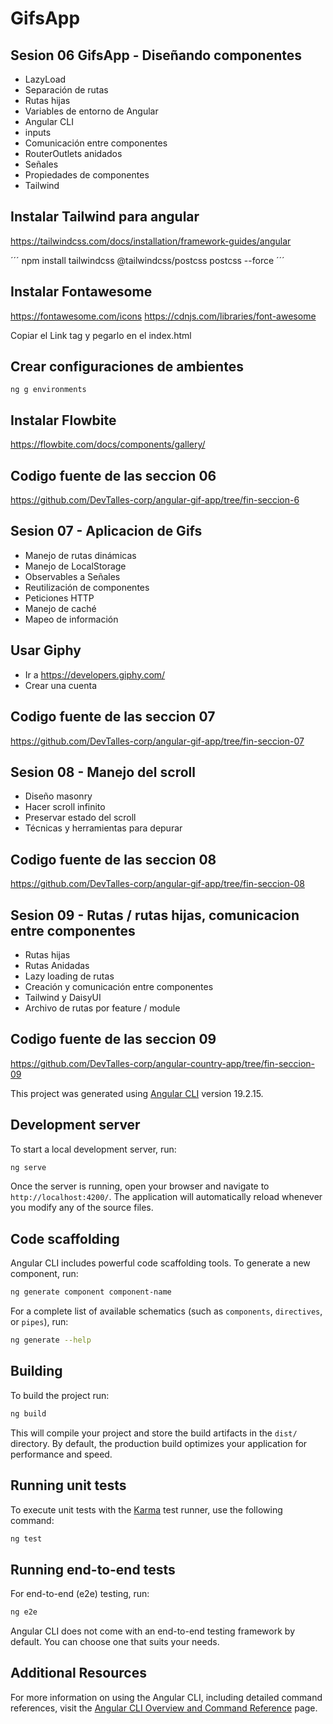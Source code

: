 # GifsApp
## Sesion 06 GifsApp - Diseñando componentes
* LazyLoad
* Separación de rutas
* Rutas hijas
* Variables de entorno de Angular
* Angular CLI
* inputs
* Comunicación entre componentes
* RouterOutlets anidados
* Señales
* Propiedades de componentes
* Tailwind

## Instalar Tailwind para angular
https://tailwindcss.com/docs/installation/framework-guides/angular

´´´ npm install tailwindcss @tailwindcss/postcss postcss --force ´´´

## Instalar Fontawesome
https://fontawesome.com/icons
https://cdnjs.com/libraries/font-awesome

Copiar el Link tag y pegarlo en el index.html

## Crear configuraciones de ambientes
```ng g environments```

## Instalar Flowbite
https://flowbite.com/docs/components/gallery/


## Codigo fuente de las seccion 06
https://github.com/DevTalles-corp/angular-gif-app/tree/fin-seccion-6


## Sesion 07 - Aplicacion de Gifs
* Manejo de rutas dinámicas
* Manejo de LocalStorage
* Observables a Señales
* Reutilización de componentes
* Peticiones HTTP
* Manejo de caché
* Mapeo de información

## Usar Giphy
* Ir a https://developers.giphy.com/
* Crear una cuenta


## Codigo fuente de las seccion 07
https://github.com/DevTalles-corp/angular-gif-app/tree/fin-seccion-07


## Sesion 08 - Manejo del scroll
* Diseño masonry
* Hacer scroll infinito
* Preservar estado del scroll
* Técnicas y herramientas para depurar

## Codigo fuente de las seccion 08
https://github.com/DevTalles-corp/angular-gif-app/tree/fin-seccion-08

## Sesion 09 - Rutas / rutas hijas, comunicacion entre componentes

* Rutas hijas
* Rutas Anidadas
* Lazy loading de rutas
* Creación y comunicación entre componentes
* Tailwind y DaisyUI
* Archivo de rutas por feature / module

## Codigo fuente de las seccion 09
https://github.com/DevTalles-corp/angular-country-app/tree/fin-seccion-09






This project was generated using [Angular CLI](https://github.com/angular/angular-cli) version 19.2.15.

## Development server

To start a local development server, run:

```bash
ng serve
```

Once the server is running, open your browser and navigate to `http://localhost:4200/`. The application will automatically reload whenever you modify any of the source files.

## Code scaffolding

Angular CLI includes powerful code scaffolding tools. To generate a new component, run:

```bash
ng generate component component-name
```

For a complete list of available schematics (such as `components`, `directives`, or `pipes`), run:

```bash
ng generate --help
```

## Building

To build the project run:

```bash
ng build
```

This will compile your project and store the build artifacts in the `dist/` directory. By default, the production build optimizes your application for performance and speed.

## Running unit tests

To execute unit tests with the [Karma](https://karma-runner.github.io) test runner, use the following command:

```bash
ng test
```

## Running end-to-end tests

For end-to-end (e2e) testing, run:

```bash
ng e2e
```

Angular CLI does not come with an end-to-end testing framework by default. You can choose one that suits your needs.

## Additional Resources

For more information on using the Angular CLI, including detailed command references, visit the [Angular CLI Overview and Command Reference](https://angular.dev/tools/cli) page.
